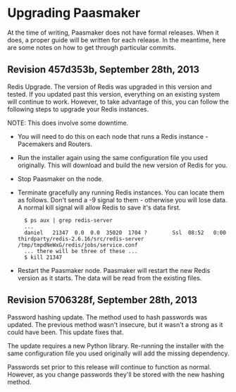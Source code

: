 Upgrading Paasmaker
===================

At the time of writing, Paasmaker does not have formal releases. When it does,
a proper guide will be written for each release. In the meantime, here are some
notes on how to get through particular commits.

Revision 457d353b, September 28th, 2013
---------------------------------------

Redis Upgrade. The version of Redis was upgraded in this version and tested.
If you updated past this version, everything on an existing system will continue
to work. However, to take advantage of this, you can follow the following steps
to upgrade your Redis instances.

NOTE: This does involve some downtime.

* You will need to do this on each node that runs a Redis instance - Pacemakers
  and Routers.
* Run the installer again using the same configuration file you used originally.
  This will download and build the new version of Redis for you.
* Stop Paasmaker on the node.
* Terminate gracefully any running Redis instances. You can locate them as follows.
  Don't send a -9 signal to them - otherwise you will lose data. A normal kill
  signal will allow Redis to save it's data first.

        $ ps aux | grep redis-server
        ...
        daniel   21347  0.0  0.0  35020  1704 ?        Ssl  08:52   0:00 thirdparty/redis-2.6.16/src/redis-server /tmp/tmpdNeWxG/redis/jobs/service.conf
        ... there will be three of these ...
        $ kill 21347

* Restart the Paasmaker node. Paasmaker will restart the new Redis version as
  it starts. The data will be read from the existing files.

Revision 5706328f, September 28th, 2013
---------------------------------------

Password hashing update. The method used to hash passwords was updated. The previous
method wasn't insecure, but it wasn't a strong as it could have been. This update fixes
that.

The update requires a new Python library. Re-running the installer with the same
configuration file you used originally will add the missing dependency.

Passwords set prior to this release will continue to function as normal. However, as
you change passwords they'll be stored with the new hashing method.